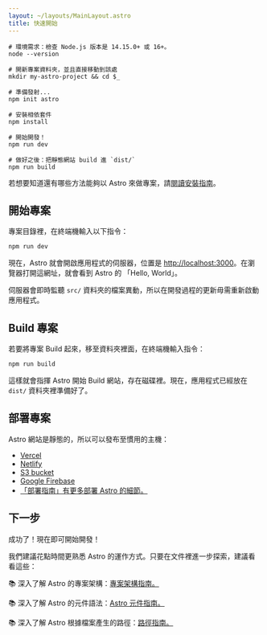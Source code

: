 ```yaml
---
layout: ~/layouts/MainLayout.astro
title: 快速開始
---
```


```shell
# 環境需求：檢查 Node.js 版本是 14.15.0+ 或 16+。
node --version

# 開新專案資料夾，並且直接移動到該處
mkdir my-astro-project && cd $_

# 準備發射...
npm init astro

# 安裝相依套件
npm install

# 開始開發！
npm run dev
```

```shell
# 做好之後：把靜態網站 build 進 `dist/`
npm run build
```

若想要知道還有哪些方法能夠以 Astro 來做專案，請[閱讀安裝指南](installation)。

## 開始專案

專案目錄裡，在終端機輸入以下指令：

```bash
npm run dev
```

現在，Astro 就會開啟應用程式的伺服器，位置是 [http://localhost:3000](http://localhost:3000)。在瀏覽器打開這網址，就會看到 Astro 的 「Hello, World」。

伺服器會即時監聽 `src/` 資料夾的檔案異動，所以在開發過程的更新毋需重新啟動應用程式。

## Build 專案

若要將專案 Build 起來，移至資料夾裡面，在終端機輸入指令：

```bash
npm run build
```

這樣就會指揮 Astro 開始 Build 網站，存在磁碟裡。現在，應用程式已經放在 `dist/` 資料夾裡準備好了。

## 部署專案

Astro 網站是靜態的，所以可以發布至慣用的主機：

- [Vercel](https://vercel.com/)
- [Netlify](https://www.netlify.com/)
- [S3 bucket](https://aws.amazon.com/s3/)
- [Google Firebase](https://firebase.google.com/)
- [「部署指南」有更多部署 Astro 的細節。](/guides/deploy)

## 下一步

成功了！現在即可開始開發！

我們建議花點時間更熟悉 Astro 的運作方式。只要在文件裡進一步探索，建議看看這些：

📚 深入了解 Astro 的專案架構：[專案架構指南。](/core-concepts/project-structure)

📚 深入了解 Astro 的元件語法：[Astro 元件指南。](/core-concepts/astro-components)

📚 深入了解 Astro 根據檔案產生的路徑：[路徑指南。](core-concepts/astro-pages)
